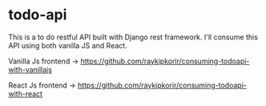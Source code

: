 # todo-api
This is a to do restful API built with Django rest framework. I'll consume this API using both vanilla JS and React.

Vanilla Js frontend -> https://github.com/raykipkorir/consuming-todoapi-with-vanillajs

React Js frontend -> https://github.com/raykipkorir/consuming-todoapi-with-react
